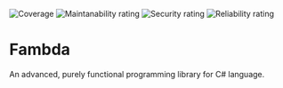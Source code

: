 ![Coverage](https://sonarcloud.io/api/project_badges/measure?project=fambda_fambda&metric=coverage "Coverage") ![Maintanability rating](https://sonarcloud.io/api/project_badges/measure?project=fambda_fambda&metric=sqale_rating "Maintanability rating") ![Security rating](https://sonarcloud.io/api/project_badges/measure?project=fambda_fambda&metric=security_rating "Security rating") ![Reliability rating](https://sonarcloud.io/api/project_badges/measure?project=fambda_fambda&metric=reliability_rating "Reliability rating")

# Fambda

An advanced, purely functional programming library for C# language.